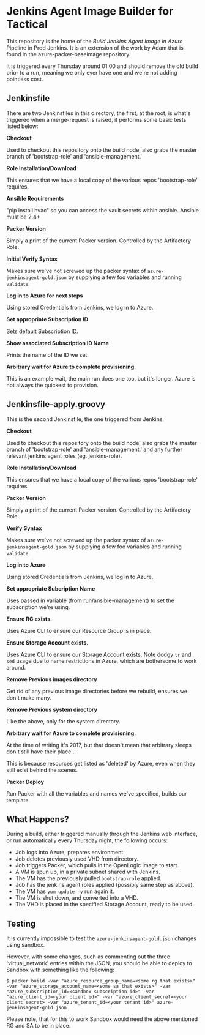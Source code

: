Jenkins Agent Image Builder for Tactical
========================================

This repository is the home of the *Build Jenkins Agent Image in Azure* Pipeline in Prod Jenkins. It is an extension of the work by Adam that is found in the
azure-packer-baseimage repository.

It is triggered every Thursday around 01:00 and should remove the old build prior to a run, meaning we only ever have one and we're not adding pointless cost.

Jenkinsfile
-----------

There are two Jenkinsfiles in this directory, the first, at the root, is what's triggered when a merge-request is raised, it performs some basic tests listed below:

**Checkout**

Used to checkout this repository onto the build node, also grabs the master branch of 'bootstrap-role' and 'ansible-management.' 

**Role Installation/Download**

This ensures that we have a local copy of the various repos 'bootstrap-role' requires.

**Ansible Requirements**

"pip install hvac" so you can access the vault secrets within ansible. Ansible
must be 2.4+

**Packer Version**

Simply a print of the current Packer version. Controlled by the Artifactory Role. 

**Initial Verify Syntax**

Makes sure we've not screwed up the packer syntax of `azure-jenkinsagent-gold.json` by supplying a few foo variables and running `validate`.

**Log in to Azure for next steps**

Using stored Credentials from Jenkins, we log in to Azure.

**Set appropriate Subscription ID**

Sets default Subscription ID.

**Show associated Subscription ID Name**

Prints the name of the ID we set.

**Arbitrary wait for Azure to complete provisioning.**

This is an example wait, the main run does one too, but it's longer. Azure is not always the quickest to provision.

Jenkinsfile-apply.groovy
------------------------

This is the second Jenkinsfile, the one triggered from Jenkins.

**Checkout**

Used to checkout this repository onto the build node, also grabs the master branch of 'bootstrap-role' and 'ansible-management.' and any further relevant jenkins agent roles (eg. jenkins-role).

**Role Installation/Download**

This ensures that we have a local copy of the various repos 'bootstrap-role' requires.

**Packer Version**

Simply a print of the current Packer version. Controlled by the Artifactory Role.

**Verify Syntax**

Makes sure we've not screwed up the packer syntax of `azure-jenkinsagent-gold.json` by supplying a few foo variables and running `validate`.
 
**Log in to Azure**

Using stored Credentials from Jenkins, we log in to Azure.

**Set appropriate Subcription Name**

Uses passed in variable (from run/ansible-management) to set the subscription we're using. 

**Ensure RG exists.**

Uses Azure CLI to ensure our Resource Group is in place.

**Ensure Storage Account exists.**

Uses Azure CLI to ensure our Storage Account exists. Note dodgy `tr` and `sed` usage due to name restrictions in Azure, which are bothersome to work around.

**Remove Previous images directory**

Get rid of any previous image directories before we rebuild, ensures we don't make many.

**Remove Previous system directory**

Like the above, only for the system directory.

**Arbitrary wait for Azure to complete provisioning.**

At the time of writing it's 2017, but that doesn't mean that arbitrary sleeps don't still have their place...

This is because resources get listed as 'deleted' by Azure, even when they still exist behind the scenes. 

**Packer Deploy**

Run Packer with all the variables and names we've specified, builds our template. 

What Happens?
-------------

During a build, either triggered manually through the Jenkins web interface, or run automatically every Thursday night, the following occurs:

* Job logs into Azure, prepares environment. 
* Job deletes previously used VHD from directory. 
* Job triggers Packer, which pulls in the OpenLogic image to start.
* A VM is spun up, in a private subnet shared with Jenkins.
* The VM has the previously pulled `bootstrap-role` applied. 
* Job has the jenkins agent roles applied (possibly same step as above).
* The VM has `yum update -y` run again it. 
* The VM is shut down, and converted into a VHD. 
* The VHD is placed in the specified Storage Account, ready to be used. 

Testing
-------

It is currently impossible to test the `azure-jenkinsagent-gold.json` changes using sandbox.

However, with some changes, such as commenting out the three 'virtual_network' entries within the JSON, you should be able to deploy to Sandbox with something like the following:

```
$ packer build -var "azure_resource_group_name=<some rg that exists>" -var "azure_storage_account_name=<some sa that exists>" -var "azure_subscription_id=<sandbox subscription id>" -var "azure_client_id=<your client id>" -var "azure_client_secret=<your client secret> -var "azure_tenant_id=<your tenant id>" azure-jenkinsagent-gold.json
```

Please note, that for this to work Sandbox would need the above mentioned RG and SA to be in place. 

